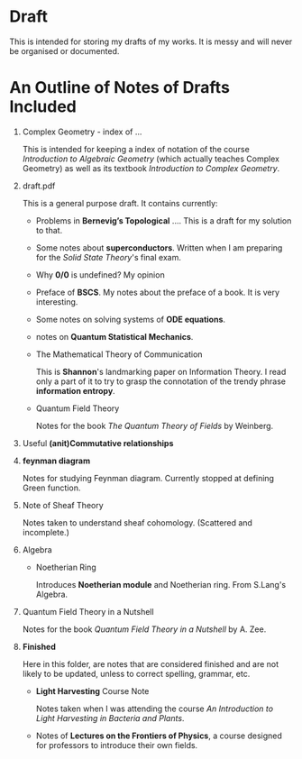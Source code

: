 # Draft
This is intended for storing my drafts of my works. It is messy and will never be organised or documented.

# An Outline of Notes of Drafts Included

1. Complex Geometry - index of ...

    This is intended for keeping a index of notation of the course
    *Introduction to Algebraic Geometry* (which actually teaches
    Complex Geometry) as well as its textbook *Introduction
    to Complex Geometry*.

2. draft.pdf

    This is a general purpose draft. It contains currently:

    * Problems in **Bernevig’s Topological** .... This is a draft for
    my solution to that.

    * Some notes about **superconductors**. Written when I am preparing
    for the *Solid State Theory*'s final exam.
    * Why **0/0** is undefined? My opinion
    * Preface of **BSCS**. My notes about the preface of a book. It is
    very interesting.
    * Some notes on solving systems of **ODE equations**.
    * notes on **Quantum Statistical Mechanics**.

    * The Mathematical Theory of Communication

	    This is **Shannon**'s landmarking paper on Information Theory.
    	I read only a part of it to try to grasp the connotation 
	    of the trendy phrase **information entropy**.

    * Quantum Field Theory

        Notes for the book *The Quantum Theory of Fields* by Weinberg.


3. Useful **(anit)Commutative relationships**

4. **feynman diagram**

	Notes for studying Feynman diagram. Currently stopped at defining
	Green function.

5. Note of Sheaf Theory

    Notes taken to understand sheaf cohomology. (Scattered and
    incomplete.)

6. Algebra
	* Noetherian Ring

		Introduces **Noetherian module** and Noetherian ring. 
		From S.Lang's Algebra.

7. Quantum Field Theory in a Nutshell

    Notes for the book *Quantum Field Theory in a Nutshell* by A. Zee.

8. **Finished**

    Here in this folder, are notes that are considered finished and are not
    likely to be updated, unless to correct spelling, grammar, etc.

    * **Light Harvesting** Course Note 

        Notes taken when I was attending the course *An Introduction to 
        Light Harvesting in Bacteria and Plants*.

    * Notes of **Lectures on the Frontiers of Physics**, a course
    designed for professors to introduce their own fields.

